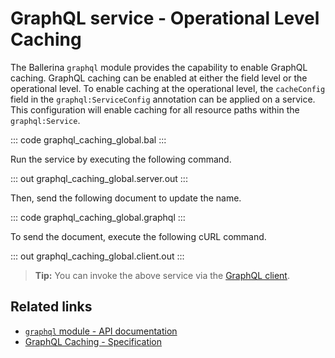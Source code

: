 # GraphQL service - Operational Level Caching

The Ballerina `graphql` module provides the capability to enable GraphQL caching. GraphQL caching can be enabled at either the field level or the operational level. To enable caching at the operational level, the `cacheConfig` field in the `graphql:ServiceConfig` annotation can be applied on a service. This configuration will enable caching for all resource paths within the `graphql:Service`.

::: code graphql_caching_global.bal :::

Run the service by executing the following command.

::: out graphql_caching_global.server.out :::

Then, send the following document to update the name.

::: code graphql_caching_global.graphql :::

To send the document, execute the following cURL command.

::: out graphql_caching_global.client.out :::

>**Tip:** You can invoke the above service via the [GraphQL client](/learn/by-example/graphql-client-query-endpoint/).

## Related links
- [`graphql` module - API documentation](https://lib.ballerina.io/ballerina/graphql/latest)
- [GraphQL Caching - Specification](/spec/graphql/#??????)
